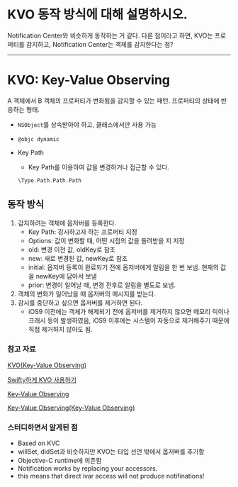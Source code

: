 # KVO 동작 방식에 대해 설명하시오.

Notification Center와 비슷하게 동작하는 거 같다. 다른 점이라고 하면, KVO는 프로퍼티를 감지하고, Notification Center는 객체를 감지한다는 점?

---

# KVO: Key-Value Observing

A 객체에서 B 객체의 프로퍼티가 변화됨을 감지할 수 있는 패턴. 프로퍼티의 상태에 반응하는 형태.

- `NSObject`를 상속받아야 하고, 클래스에서만 사용 가능
- `@objc dynamic`
- Key Path
    - Key Path를 이용하여 값을 변경하거나 접근할 수 있다.

    ```swift
    \Type.Path.Path.Path
    ```

## 동작 방식

1. 감지하려는 객체에 옵저버를 등록한다.
    - Key Path: 감시하고자 하는 프로퍼티 지정
    - Options: 값이 변화할 때, 어떤 시점의 값을 돌려받을 지 지정
    - old: 변경 이전 값, oldKey로 참조
    - new: 새로 변경된 값, newKey로 참조
    - initial: 옵저버 등록이 완료되기 전에 옵저버에게 알림을 한 번 보냄. 현재의 값을 newKey에 담아서 보냄
    - prior: 변경이 일어날 때, 변경 전후로 알림을 별도로 보냄.
2. 객체의 변화가 일어났을 때 옵저버의 메시지를 받는다.
3. 감시를 중단하고 싶으면 옵저버를 제거하면 된다.
    - iOS9 이전에는 객체가 해제되기 전에 옵저버를 제거하지 않으면 메모리 릭이나 크래시 등이 발생하였음, iOS9 이후에는 시스템이 자동으로 제거해주기 때문에 직접 제거하지 않아도 됨.

### 참고 자료

[KVO(Key-Value Observing)](https://velog.io/@delmasong/KVOKey-Value-Observing)

[Swifty하게 KVO 사용하기](https://wnstkdyu.github.io/2018/05/20/swiftykvo/)

[Key-Value Observing](https://wnstkdyu.github.io/2018/05/01/kvoprogrammingguide/)

[Key-Value Observing(Key-Value Observing)](https://jcsoohwancho.github.io/2019-11-30-KVO(Key-Value-Observing)/)

### 스터디하면서 알게된 점
- Based on KVC
- willSet, didSet과 비슷하지만 KVO는 타입 선언 밖에서 옵저버를 추가함
- Objective-C runtime에 의존함
- Notification works by replacing your accessors.
- this means that direct ivar access will not produce notifinations!